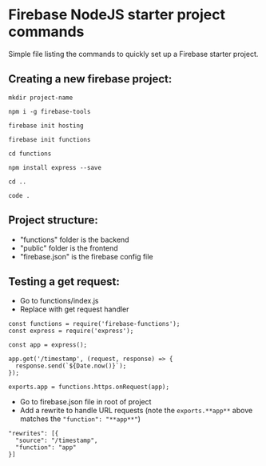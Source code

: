 # Firebase NodeJS starter project commands 

Simple file listing the commands to quickly set up a Firebase starter project. 

## Creating a new firebase project:
`mkdir project-name`

`npm i -g firebase-tools`

`firebase init hosting`

`firebase init functions`

`cd functions`

`npm install express --save`

`cd ..`

`code .`

## Project structure:
  - "functions" folder is the backend
  - "public" folder is the frontend
  - "firebase.json" is the firebase config file

## Testing a get request:
- Go to functions/index.js
- Replace with get request handler

```
const functions = require('firebase-functions');
const express = require('express');

const app = express();

app.get('/timestamp', (request, response) => {
  response.send(`${Date.now()}`);
});

exports.app = functions.https.onRequest(app);
```

- Go to firebase.json file in root of project
- Add a rewrite to handle URL requests (note the `exports.**app**` above matches the `"function": "**app**"`)

```
"rewrites": [{
  "source": "/timestamp",
  "function": "app"
}]
```
